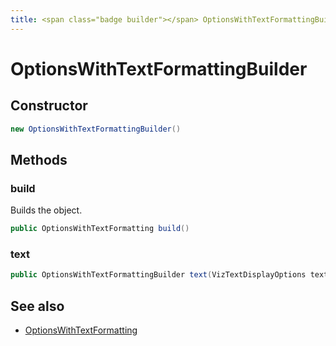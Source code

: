 ```yaml
---
title: <span class="badge builder"></span> OptionsWithTextFormattingBuilder
---
```

# <span class="badge builder"></span> OptionsWithTextFormattingBuilder

## Constructor

```java
new OptionsWithTextFormattingBuilder()
```
## Methods

### <span class="badge object-method"></span> build

Builds the object.

```java
public OptionsWithTextFormatting build()
```

### <span class="badge object-method"></span> text

```java
public OptionsWithTextFormattingBuilder text(VizTextDisplayOptions text)
```

## See also

 * <span class="badge object-type-class"></span> [OptionsWithTextFormatting](./object-OptionsWithTextFormatting.md)
